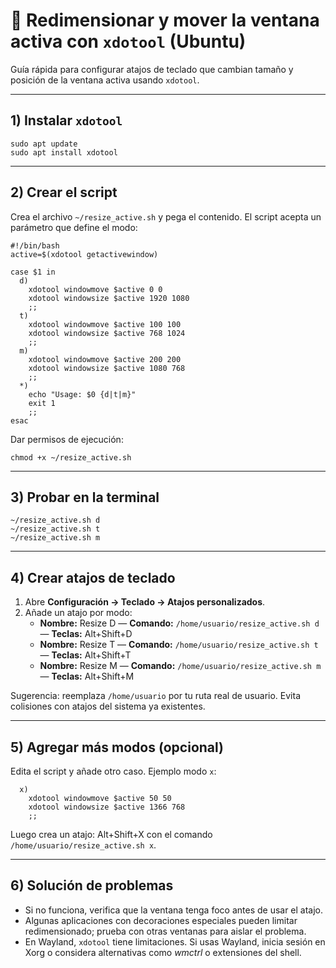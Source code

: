 # 📖 Redimensionar y mover la ventana activa con `xdotool` (Ubuntu)

Guía rápida para configurar atajos de teclado que cambian tamaño y posición de la ventana activa usando `xdotool`.

---

## 1) Instalar `xdotool`

```
sudo apt update
sudo apt install xdotool
```

---

## 2) Crear el script

Crea el archivo `~/resize_active.sh` y pega el contenido. El script acepta un parámetro que define el modo:

```
#!/bin/bash
active=$(xdotool getactivewindow)

case $1 in
  d)
    xdotool windowmove $active 0 0
    xdotool windowsize $active 1920 1080
    ;;
  t)
    xdotool windowmove $active 100 100
    xdotool windowsize $active 768 1024
    ;;
  m)
    xdotool windowmove $active 200 200
    xdotool windowsize $active 1080 768
    ;;
  *)
    echo "Usage: $0 {d|t|m}"
    exit 1
    ;;
esac
```

Dar permisos de ejecución:

```
chmod +x ~/resize_active.sh
```

---

## 3) Probar en la terminal

```
~/resize_active.sh d
~/resize_active.sh t
~/resize_active.sh m
```

---

## 4) Crear atajos de teclado

1.  Abre **Configuración → Teclado → Atajos personalizados**.
2.  Añade un atajo por modo:
    - **Nombre:** Resize D — **Comando:** `/home/usuario/resize_active.sh d` — **Teclas:** Alt+Shift+D
    - **Nombre:** Resize T — **Comando:** `/home/usuario/resize_active.sh t` — **Teclas:** Alt+Shift+T
    - **Nombre:** Resize M — **Comando:** `/home/usuario/resize_active.sh m` — **Teclas:** Alt+Shift+M

Sugerencia: reemplaza `/home/usuario` por tu ruta real de usuario. Evita colisiones con atajos del sistema ya existentes.

---

## 5) Agregar más modos (opcional)

Edita el script y añade otro caso. Ejemplo modo `x`:

```
  x)
    xdotool windowmove $active 50 50
    xdotool windowsize $active 1366 768
    ;;
```

Luego crea un atajo: Alt+Shift+X con el comando `/home/usuario/resize_active.sh x`.

---

## 6) Solución de problemas

- Si no funciona, verifica que la ventana tenga foco antes de usar el atajo.
- Algunas aplicaciones con decoraciones especiales pueden limitar redimensionado; prueba con otras ventanas para aislar el problema.
- En Wayland, `xdotool` tiene limitaciones. Si usas Wayland, inicia sesión en Xorg o considera alternativas como _wmctrl_ o extensiones del shell.
